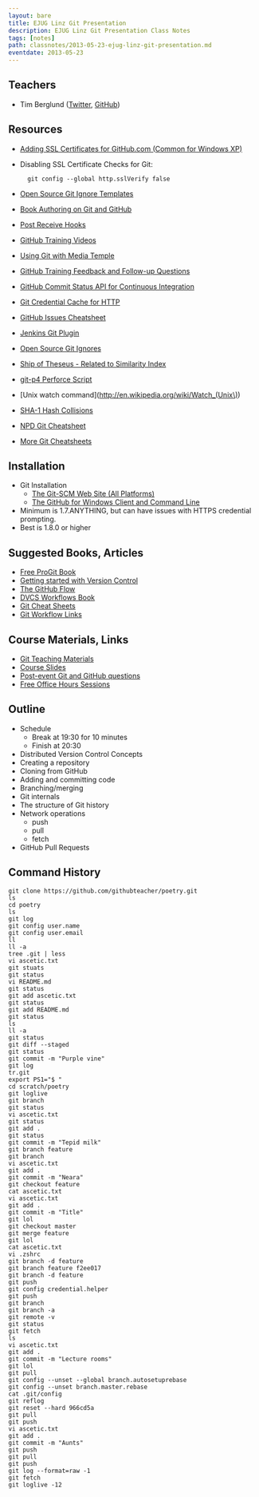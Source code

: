 ```yaml
---
layout: bare
title: EJUG Linz Git Presentation
description: EJUG Linz Git Presentation Class Notes
tags: [notes]
path: classnotes/2013-05-23-ejug-linz-git-presentation.md
eventdate: 2013-05-23
---
```


## Teachers
* Tim Berglund ([Twitter](http://twitter.com/tlberglund), [GitHub](https://github.com/tlberglund))

## Resources

* [Adding SSL Certificates for GitHub.com (Common for Windows XP)](http://stackoverflow.com/questions/3777075/https-github-access/4454754#4454754)
* Disabling SSL Certificate Checks for Git:

        git config --global http.sslVerify false
* [Open Source Git Ignore Templates](https://github.com/github/gitignore)
* [Book Authoring on Git and GitHub](http://teach.github.com/articles/book-authoring-using-git-and-github/)
* [Post Receive Hooks](https://help.github.com/articles/post-receive-hooks)
* [GitHub Training Videos](http://training.github.com/resources/videos/)
* [Using Git with Media Temple](http://carl-topham.com/theblog/post/using-git-media-temple/)
* [GitHub Training Feedback and Follow-up Questions](https://github.com/githubtraining/feedback/issues?state=open)
* [GitHub Commit Status API for Continuous Integration](https://github.com/blog/1227-commit-status-api)
* [Git Credential Cache for HTTP](http://teach.github.com/articles/lesson-git-credential-cache/)
* [GitHub Issues Cheatsheet](http://teach.github.com/articles/github-issues-cheatsheet/)
* [Jenkins Git Plugin](https://wiki.jenkins-ci.org/display/JENKINS/Git+Plugin)
* [Open Source Git Ignores](https://github.com/github/gitignore)
* [Ship of Theseus - Related to Similarity Index](http://en.wikipedia.org/wiki/Ship_of_Theseus)
* [git-p4 Perforce Script](http://answers.perforce.com/articles/KB_Article/Git-P4)
* [Unix watch command](http://en.wikipedia.org/wiki/Watch_(Unix\))
* [SHA-1 Hash Collisions](http://git-scm.com/book/ch6-1.html#A-SHORT-NOTE-ABOUT-SHA-1)
* [NPD Git Cheatsheet](http://ndpsoftware.com/git-cheatsheet.html)
* [More Git Cheatsheets](http://teach.github.com/articles/git-cheatsheets/)

## Installation
* Git Installation
    * [The Git-SCM Web Site (All Platforms)](http://git-scm.com)
    * [The GitHub for Windows Client and Command Line](http://windows.github.com)
* Minimum is 1.7.ANYTHING, but can have issues with HTTPS credential prompting.
* Best is 1.8.0 or higher

## Suggested Books, Articles
* [Free ProGit Book](http://git-scm.com/book)
* [Getting started with Version Control](http://teach.github.com/articles/lesson-new-to-version-control/)
* [The GitHub Flow](http://scottchacon.com/2011/08/31/github-flow.html)
* [DVCS Workflows Book](https://github.com/zkessin/dvcs-workflows)
* [Git Cheat Sheets](http://teach.github.com/articles/git-cheatsheets/)
* [Git Workflow Links](https://pinboard.in/u:matthew.mccullough/t:git+workflow)

## Course Materials, Links
* [Git Teaching Materials](http://teach.github.com)
* [Course Slides](http://teach.github.com/articles/course-slides/)
* [Post-event Git and GitHub questions](https://github.com/githubtraining/feedback/)
* [Free Office Hours Sessions](http://training.github.com/web/free-classes/)

## Outline

* Schedule
  * Break at 19:30 for 10 minutes
  * Finish at 20:30
* Distributed Version Control Concepts
* Creating a repository
* Cloning from GitHub
* Adding and committing code
* Branching/merging
* Git internals
* The structure of Git history
* Network operations
  * push
  * pull
  * fetch
* GitHub Pull Requests

## Command History

    git clone https://github.com/githubteacher/poetry.git
    ls
    cd poetry
    ls
    git log
    git config user.name
    git config user.email
    ll
    ll -a
    tree .git | less
    vi ascetic.txt
    git stuats
    git status
    vi README.md
    git status
    git add ascetic.txt
    git status
    git add README.md
    git status
    ls
    ll -a
    git status
    git diff --staged
    git status
    git commit -m "Purple vine"
    git log
    tr.git
    export PS1="$ "
    cd scratch/poetry
    git loglive
    git branch
    git status
    vi ascetic.txt
    git status
    git add .
    git status
    git commit -m "Tepid milk"
    git branch feature
    git branch
    vi ascetic.txt
    git add .
    git commit -m "Neara"
    git checkout feature
    cat ascetic.txt
    vi ascetic.txt
    git add .
    git commit -m "Title"
    git lol
    git checkout master
    git merge feature
    git lol
    cat ascetic.txt
    vi .zshrc
    git branch -d feature
    git branch feature f2ee017
    git branch -d feature
    git push
    git config credential.helper
    git push
    git branch
    git branch -a
    git remote -v
    git status
    git fetch
    ls
    vi ascetic.txt
    git add .
    git commit -m "Lecture rooms"
    git lol
    git pull
    git config --unset --global branch.autosetuprebase
    git config --unset branch.master.rebase
    cat .git/config
    git reflog
    git reset --hard 966cd5a
    git pull
    git push
    vi ascetic.txt
    git add .
    git commit -m "Aunts"
    git push
    git pull
    git push
    git log --format=raw -1
    git fetch
    git loglive -12



